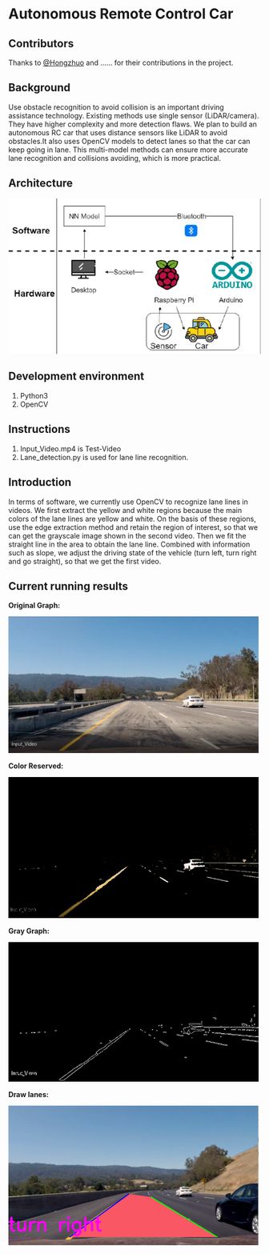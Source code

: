 # Autonomous Remote Control Car

## Contributors

Thanks to [@Hongzhuo](https://github.com/Richardchen714) and …… for their contributions in the project.

## Background
Use obstacle recognition to avoid collision is an important driving assistance technology. Existing methods use single sensor (LiDAR/camera). They have higher complexity and more detection flaws. We plan to build an autonomous RC car that uses distance sensors like LiDAR to avoid obstacles.It also uses OpenCV models to detect lanes so that the car can keep going in lane. This multi-model methods can ensure more accurate lane recognition and collisions avoiding, which is more practical.

## Architecture
![Architecture](ReadmeImg/1.png)

## Development environment
1.  Python3
2.  OpenCV

## Instructions
1.  Input_Video.mp4 is Test-Video
2.  Lane_detection.py is used for lane line recognition.

## Introduction
In terms of software, we currently use OpenCV to recognize lane lines in videos. We first extract the yellow and white regions because the main colors of the lane lines are yellow and white. On the basis of these regions, use the edge extraction method and retain the region of interest, so that we can get the grayscale image shown in the second video. Then we fit the straight line in the area to obtain the lane line. Combined with information such as slope, we adjust the driving state of the vehicle (turn left, turn right and go straight), so that we get the first video.

## Current running results

__Original Graph:__

<img src="./ReadmeImg/s1.png" alt="Original Graph" width="500">

__Color Reserved:__

<img src="./ReadmeImg/s2.png" alt="Color Reserved Graph" width="500">

__Gray Graph:__

<img src="./ReadmeImg/s3.png" alt="Gray Graph" width="500">

__Draw lanes:__

<img src="./ReadmeImg/s4.png" alt="Draw lanes Graph" width="500">
